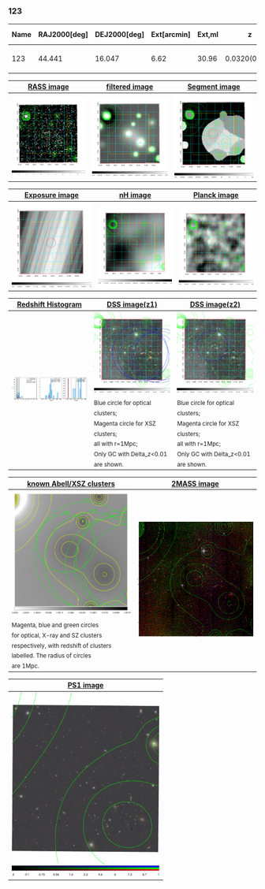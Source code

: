 <div STYLE="page-break-after: always;"></div>

### 123

|Name|RAJ2000[deg]|DEJ2000[deg] |Ext[arcmin]| Ext,ml | z | z_src| C|GC(XSZ,Delta_z<0.01)| GC(OPT,Delta_z<0.01)|GC| R_sig[arcmin] | R500[arcmin] | R500[Mpc]| CRsig[c/s] | CR500[c/s] |L500[1E44 erg/s]|F500[1E-12 erg/s/cm^2]| M500[1E14 Msun]|Tx[keV]|Cnt_sig|Beta|Rc[arcmin]|Comment|Alias|
|---|---|---|---|---|---|------|---|--------|---------|----------|---|---|---|---|---|---|---|---|---|---|---|---|---|---|
|123| 44.441| 16.047| 6.62| 30.96| 0.0320(0.005)| z1, z_opt| S| -| N| A, N, W| 18.775| 13.616| 0.522| 0.134(0.050)| 0.128(0.048)| 0.040(0.011)| 1.684(0.481)| 0.42(0.06)| 1.26(0.12)| 99.1| 0.848(-0.138+0.105)| 10.401(-2.175+1.655)| -| t330|

|[RASS image](../image/123/123_img.pdf)|[filtered image](../image/123/123_fil.pdf)|[Segment image](../image/123/123_seg.pdf)|
|-------------------|--------------------|-------------------|
| <img src="../image/123/123_img.png" width="300">  | <img src="../image/123/123_fil.png" width="300">   | <img src="../image/123/123_seg.png" width="300">  |

|[Exposure image](../image/123/123_mex.pdf)| [nH image](../image/123/123_nh.pdf)| [Planck image](../image/123/123_p.pdf)|
|-------------------|--------------------|-------------------|
|<img src="../image/123/123_mex.png" width="300">   | <img src="../image/123/123_nh.png" width="300">    | <img src="../image/123/123_p.png" width="300"> |

|[Redshift Histogram](../image/123/123_zg.pdf) | [DSS image(z1)](../image/123/123_dss_z1.pdf)      |  [DSS image(z2)](../image/123/123_dss_z2.pdf)    |
|-------------------|--------------------|-------------------|
|<img src="../image/123/123_zg.png" width="300"> |<img src="../image/123/123_dss_z1.png" width="300"> <sub><br>Blue circle for optical clusters; <br>Magenta circle for XSZ clusters; <br>all with r=1Mpc; <br>Only GC with Delta_z<0.01 are shown. </sub>| <img src="../image/123/123_dss_z2.png" width="300"><sub><br>Blue circle for optical clusters; <br>Magenta circle for XSZ clusters; <br>all with r=1Mpc; <br>Only GC with Delta_z<0.01 are shown. </sub> |

|[known Abell/XSZ clusters](../image/123/123_gc.pdf) | [2MASS image](../image/123/123_2mass.pdf)      |
|-------------------|-------------------|
|<img src=../image/123/123_gc.png width="300"> <br><sub>Magenta, blue and green circles <br>for optical, X-ray and SZ clusters <br>respectively, with redshift of clusters <br>labelled. The radius of circles <br>are 1Mpc.</sub>|<img src="../image/123/123_2mass.png" width="300">  |

|[PS1 image](../image/123/123_ps1.pdf)            |
|-------------------|
| <img src="../image/123/123_ps1.pdf" width="300">  |
